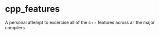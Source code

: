 # cpp_features
A personal attempt to excercise all of the c++ features across all the major compilers
